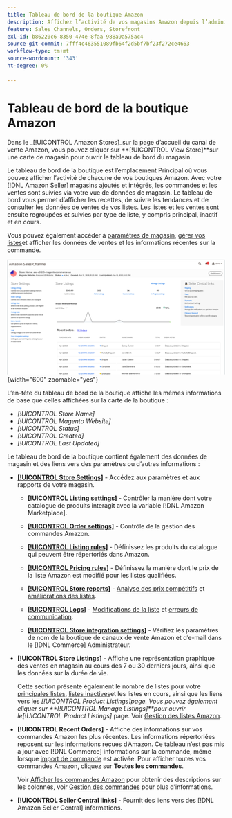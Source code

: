 ```yaml
---
title: Tableau de bord de la boutique Amazon
description: Affichez l’activité de vos magasins Amazon depuis l’administrateur Commerce à l’aide du tableau de bord de la boutique Amazon.
feature: Sales Channels, Orders, Storefront
exl-id: b86220c6-8350-474e-8faa-988a9a575ac4
source-git-commit: 7fff4c463551089fb64f2d5bf7bf23f272ce4663
workflow-type: tm+mt
source-wordcount: '343'
ht-degree: 0%

---
```


# Tableau de bord de la boutique Amazon

Dans le _[!UICONTROL Amazon Stores]_sur la page d’accueil du canal de vente Amazon, vous pouvez cliquer sur **[!UICONTROL View Store]**sur une carte de magasin pour ouvrir le tableau de bord du magasin.

Le tableau de bord de la boutique est l’emplacement Principal où vous pouvez afficher l’activité de chacune de vos boutiques Amazon. Avec votre [!DNL Amazon Seller] magasins ajoutés et intégrés, les commandes et les ventes sont suivies via votre vue de données de magasin. Le tableau de bord vous permet d’afficher les recettes, de suivre les tendances et de consulter les données de ventes de vos listes. Les listes et les ventes sont ensuite regroupées et suivies par type de liste, y compris principal, inactif et en cours.

Vous pouvez également accéder à [paramètres de magasin](./ob-store-review.md), [gérer vos listes](./managing-product-listings.md)et afficher les données de ventes et les informations récentes sur la commande.

![Tableau de bord de la boutique Amazon](assets/amazon-store-dashboard.png){width="600" zoomable="yes"}

L’en-tête du tableau de bord de la boutique affiche les mêmes informations de base que celles affichées sur la carte de la boutique :

- _[!UICONTROL Store Name]_
- _[!UICONTROL Magento Website]_
- _[!UICONTROL Status]_
- _[!UICONTROL Created]_
- _[!UICONTROL Last Updated]_

Le tableau de bord de la boutique contient également des données de magasin et des liens vers des paramètres ou d’autres informations :

- [**[!UICONTROL Store Settings]**](./ob-store-review.md) - Accédez aux paramètres et aux rapports de votre magasin.

   - [**[!UICONTROL Listing settings]**](./listing-settings.md) - Contrôler la manière dont votre catalogue de produits interagit avec la variable [!DNL Amazon Marketplace].

   - [**[!UICONTROL Order settings]**](./order-settings.md) - Contrôle de la gestion des commandes Amazon.

   - [**[!UICONTROL Listing rules]**](./listing-rules.md) - Définissez les produits du catalogue qui peuvent être répertoriés dans Amazon.

   - [**[!UICONTROL Pricing rules]**](./pricing-products.md) - Définissez la manière dont le prix de la liste Amazon est modifié pour les listes qualifiées.

   - [**[!UICONTROL Store reports]**](./amazon-logs-reports.md) - [Analyse des prix compétitifs](./competitive-price-analysis.md) et [améliorations des listes](./listing-improvements.md).

   - [**[!UICONTROL Logs]**](./amazon-logs-reports.md) - [Modifications de la liste](./listing-changes-log.md) et [erreurs de communication](./communication-errors-log.md).

   - [**[!UICONTROL Store integration settings]**](./store-integration-settings.md) - Vérifiez les paramètres de nom de la boutique de canaux de vente Amazon et d’e-mail dans le [!DNL Commerce] Administrateur.

- **[!UICONTROL Store Listings]** - Affiche une représentation graphique des ventes en magasin au cours des 7 ou 30 derniers jours, ainsi que les données sur la durée de vie.

  Cette section présente également le nombre de listes pour votre [principales listes](./active-listings.md), [listes inactives](./inactive-listings.md)et les listes en cours, ainsi que les liens vers les _[!UICONTROL Product Listings]_page. Vous pouvez également cliquer sur **[!UICONTROL Manage Listings]**pour ouvrir le_[!UICONTROL Product Listings]_ page. Voir [Gestion des listes Amazon](./managing-product-listings.md).

- **[!UICONTROL Recent Orders]** - Affiche des informations sur vos commandes Amazon les plus récentes. Les informations répertoriées reposent sur les informations reçues d’Amazon. Ce tableau n’est pas mis à jour avec [!DNL Commerce] informations sur la commande, même lorsque [import de commande](./order-settings.md) est activée. Pour afficher toutes vos commandes Amazon, cliquez sur **Toutes les commandes**.

  Voir [Afficher les commandes Amazon](./amazon-orders-all.md) pour obtenir des descriptions sur les colonnes, voir [Gestion des commandes](./managing-orders.md) pour plus d’informations.

- **[!UICONTROL Seller Central links]** - Fournit des liens vers des [!DNL Amazon Seller Central] informations.
